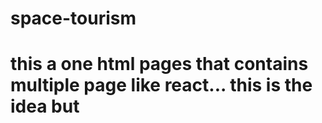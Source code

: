 # space-tourism
# this a one html pages that contains multiple page like react... this is the idea but
